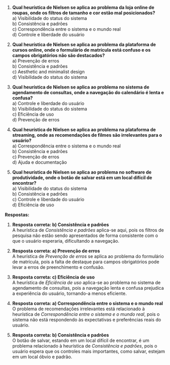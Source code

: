 1. **Qual heurística de Nielsen se aplica ao problema da loja online de roupas, onde os filtros de tamanho e cor estão mal posicionados?**  
    a) Visibilidade do status do sistema  
    b) Consistência e padrões  
    c) Correspondência entre o sistema e o mundo real  
    d) Controle e liberdade do usuário
    
2. **Qual heurística de Nielsen se aplica ao problema da plataforma de cursos online, onde o formulário de matrícula está confuso e os campos obrigatórios não são destacados?**  
    a) Prevenção de erros  
    b) Consistência e padrões  
    c) Aesthetic and minimalist design  
    d) Visibilidade do status do sistema
    
3. **Qual heurística de Nielsen se aplica ao problema no sistema de agendamento de consultas, onde a navegação do calendário é lenta e confusa?**  
    a) Controle e liberdade do usuário  
    b) Visibilidade do status do sistema  
    c) Eficiência de uso  
    d) Prevenção de erros
    
4. **Qual heurística de Nielsen se aplica ao problema na plataforma de streaming, onde as recomendações de filmes são irrelevantes para o usuário?**  
    a) Correspondência entre o sistema e o mundo real  
    b) Consistência e padrões  
    c) Prevenção de erros  
    d) Ajuda e documentação
    
5. **Qual heurística de Nielsen se aplica ao problema no software de produtividade, onde o botão de salvar está em um local difícil de encontrar?**  
    a) Visibilidade do status do sistema  
    b) Consistência e padrões  
    c) Controle e liberdade do usuário  
    d) Eficiência de uso
    

**Respostas:**

1. **Resposta correta: b) Consistência e padrões**  
    A heurística de _Consistência e padrões_ aplica-se aqui, pois os filtros de pesquisa não estão sendo apresentados de forma consistente com o que o usuário esperaria, dificultando a navegação.
    
2. **Resposta correta: a) Prevenção de erros**  
    A heurística de _Prevenção de erros_ se aplica ao problema do formulário de matrícula, pois a falta de destaque para campos obrigatórios pode levar a erros de preenchimento e confusão.
    
3. **Resposta correta: c) Eficiência de uso**  
    A heurística de _Eficiência de uso_ aplica-se ao problema no sistema de agendamento de consultas, pois a navegação lenta e confusa prejudica a experiência do usuário, tornando-a menos eficiente.
    
4. **Resposta correta: a) Correspondência entre o sistema e o mundo real**  
    O problema de recomendações irrelevantes está relacionado à heurística de _Correspondência entre o sistema e o mundo real_, pois o sistema não está respondendo às expectativas e preferências reais do usuário.
    
5. **Resposta correta: b) Consistência e padrões**  
    O botão de salvar, estando em um local difícil de encontrar, é um problema relacionado à heurística de _Consistência e padrões_, pois o usuário espera que os controles mais importantes, como salvar, estejam em um local óbvio e padrão.